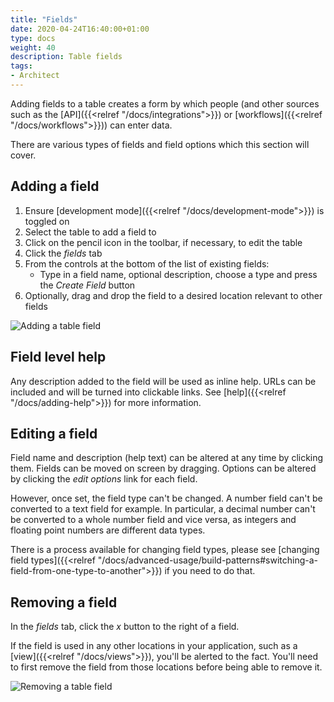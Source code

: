 ```yaml
---
title: "Fields"
date: 2020-04-24T16:40:00+01:00
type: docs
weight: 40
description: Table fields
tags:
- Architect
---
```

Adding fields to a table creates a form by which people (and other sources such as the [API]({{<relref "/docs/integrations">}}) or [workflows]({{<relref "/docs/workflows">}})) can enter data.

There are various types of fields and field options which this section will cover.

## Adding a field
1. Ensure [development mode]({{<relref "/docs/development-mode">}}) is toggled on
2. Select the table to add a field to
3. Click on the pencil icon in the toolbar, if necessary, to edit the table
4. Click the _fields_ tab
5. From the controls at the bottom of the list of existing fields:
    - Type in a field name, optional description, choose a type and press the _Create Field_ button
6. Optionally, drag and drop the field to a desired location relevant to other fields

![Adding a table field](/adding-a-table-field.png)

## Field level help
Any description added to the field will be used as inline help. URLs can be included and will be turned into clickable links. See [help]({{<relref "/docs/adding-help">}}) for more information.

## Editing a field
Field name and description (help text) can be altered at any time by clicking them. Fields can be moved on screen by dragging. Options can be altered by clicking the _edit options_ link for each field.

However, once set, the field type can't be changed. A number field can't be converted to a text field for example. In particular, a decimal number can't be converted to a whole number field and vice versa, as integers and floating point numbers are different data types.

There is a process available for changing field types, please see [changing field types]({{<relref "/docs/advanced-usage/build-patterns#switching-a-field-from-one-type-to-another">}}) if you need to do that.

## Removing a field
In the _fields_ tab, click the _x_ button to the right of a field.

If the field is used in any other locations in your application, such as a [view]({{<relref "/docs/views">}}), you'll be alerted to the fact. You'll need to first remove the field from those locations before being able to remove it.

![Removing a table field](/removing-a-table-field.png)





